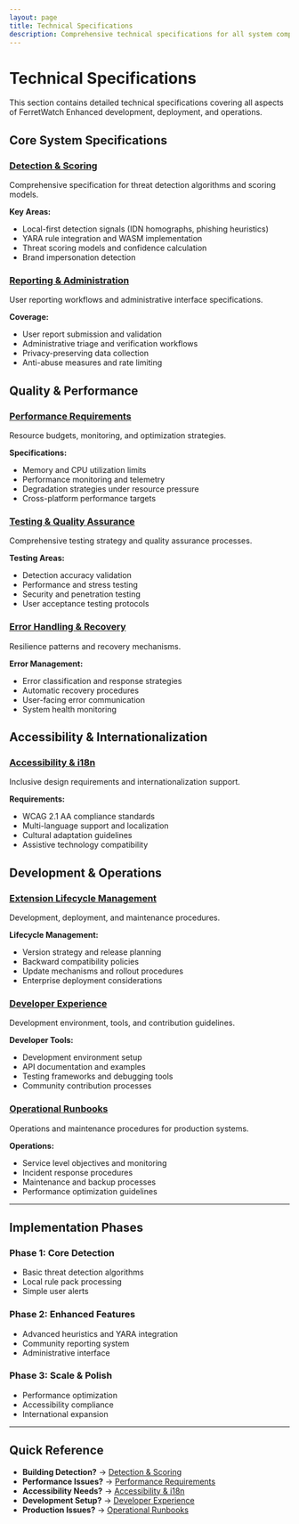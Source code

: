 ```yaml
---
layout: page
title: Technical Specifications
description: Comprehensive technical specifications for all system components
---
```


# Technical Specifications

This section contains detailed technical specifications covering all aspects of FerretWatch Enhanced development, deployment, and operations.

## Core System Specifications

### [Detection & Scoring](product_detection_and_scoring_spec.html)
Comprehensive specification for threat detection algorithms and scoring models.

**Key Areas:**
- Local-first detection signals (IDN homographs, phishing heuristics)
- YARA rule integration and WASM implementation
- Threat scoring models and confidence calculation
- Brand impersonation detection

### [Reporting & Administration](product_reporting_and_admin_spec.html)
User reporting workflows and administrative interface specifications.

**Coverage:**
- User report submission and validation
- Administrative triage and verification workflows
- Privacy-preserving data collection
- Anti-abuse measures and rate limiting

## Quality & Performance

### [Performance Requirements](performance_requirements.html)
Resource budgets, monitoring, and optimization strategies.

**Specifications:**
- Memory and CPU utilization limits
- Performance monitoring and telemetry
- Degradation strategies under resource pressure
- Cross-platform performance targets

### [Testing & Quality Assurance](testing_quality_assurance.html)
Comprehensive testing strategy and quality assurance processes.

**Testing Areas:**
- Detection accuracy validation
- Performance and stress testing
- Security and penetration testing
- User acceptance testing protocols

### [Error Handling & Recovery](error_handling_recovery.html)
Resilience patterns and recovery mechanisms.

**Error Management:**
- Error classification and response strategies
- Automatic recovery procedures
- User-facing error communication
- System health monitoring

## Accessibility & Internationalization

### [Accessibility & i18n](accessibility_internationalization.html)
Inclusive design requirements and internationalization support.

**Requirements:**
- WCAG 2.1 AA compliance standards
- Multi-language support and localization
- Cultural adaptation guidelines
- Assistive technology compatibility

## Development & Operations

### [Extension Lifecycle Management](extension_lifecycle_management.html)
Development, deployment, and maintenance procedures.

**Lifecycle Management:**
- Version strategy and release planning
- Backward compatibility policies
- Update mechanisms and rollout procedures
- Enterprise deployment considerations

### [Developer Experience](developer_experience.html)
Development environment, tools, and contribution guidelines.

**Developer Tools:**
- Development environment setup
- API documentation and examples
- Testing frameworks and debugging tools
- Community contribution processes

### [Operational Runbooks](operational_runbooks.html)
Operations and maintenance procedures for production systems.

**Operations:**
- Service level objectives and monitoring
- Incident response procedures
- Maintenance and backup processes
- Performance optimization guidelines

---

## Implementation Phases

### Phase 1: Core Detection
- Basic threat detection algorithms
- Local rule pack processing
- Simple user alerts

### Phase 2: Enhanced Features
- Advanced heuristics and YARA integration
- Community reporting system
- Administrative interface

### Phase 3: Scale & Polish
- Performance optimization
- Accessibility compliance
- International expansion

---

## Quick Reference

- **Building Detection?** → [Detection & Scoring](product_detection_and_scoring_spec.html)
- **Performance Issues?** → [Performance Requirements](performance_requirements.html)
- **Accessibility Needs?** → [Accessibility & i18n](accessibility_internationalization.html)
- **Development Setup?** → [Developer Experience](developer_experience.html)
- **Production Issues?** → [Operational Runbooks](operational_runbooks.html)